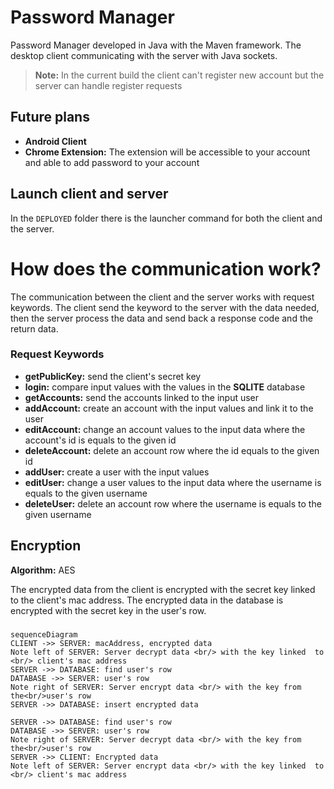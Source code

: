 # Password Manager
Password Manager developed in Java with the Maven framework.
The desktop client communicating with the server with Java sockets.

> **Note:** In the current build the client can't register new account but the server can handle register requests 

## Future plans 

 - **Android Client**
 - **Chrome Extension:** The extension will be accessible to your account and able to add password to your account

## Launch client and server

In the `DEPLOYED`  folder there is the launcher command for both the client and the server.

# How does the communication work? 

The communication between the client and the server works with request keywords. The client send the keyword to the server with the data needed, then the server process the data and send back a response code and the return data.

### Request Keywords

 - **getPublicKey:** send the client's secret key
 - **login:** compare input values with the values in the **SQLITE** database 
 - **getAccounts:** send the accounts linked to the input user
 - **addAccount:** create an account with the input values and link it to the user 
 - **editAccount:** change an account values to the input data where the account's id is equals to the given id
 - **deleteAccount:** delete an account row where the id equals to the given id
 - **addUser:** create a user with the input values
 - **editUser:** change a user values to the input data where the username is equals to the given username
 - **deleteUser:** delete an account row where the username is equals to the given username

## Encryption

**Algorithm:** AES

The encrypted data from the client is encrypted with the secret key linked to the client's mac address. 
The encrypted data in the database is encrypted with the secret key in the user's row.

###
```mermaid
sequenceDiagram
CLIENT ->> SERVER: macAddress, encrypted data
Note left of SERVER: Server decrypt data <br/> with the key linked  to <br/> client's mac address
SERVER ->> DATABASE: find user's row
DATABASE ->> SERVER: user's row
Note right of SERVER: Server encrypt data <br/> with the key from the<br/>user's row
SERVER ->> DATABASE: insert encrypted data

SERVER ->> DATABASE: find user's row
DATABASE ->> SERVER: user's row
Note right of SERVER: Server decrypt data <br/> with the key from the<br/>user's row
SERVER ->> CLIENT: Encrypted data
Note left of SERVER: Server encrypt data <br/> with the key linked  to <br/> client's mac address
```

